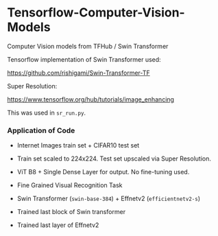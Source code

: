 # Tensorflow-Computer-Vision-Models
Computer Vision models from TFHub / Swin Transformer

Tensorflow implementation of Swin Transformer used:

https://github.com/rishigami/Swin-Transformer-TF

Super Resolution:

https://www.tensorflow.org/hub/tutorials/image_enhancing

This was used in ```sr_run.py```.


### Application of Code
- Internet Images train set + CIFAR10 test set
- Train set scaled to 224x224. Test set upscaled via Super Resolution.
- ViT B8 + Single Dense Layer for output. No fine-tuning used.

- Fine Grained Visual Recognition Task
- Swin Transformer (```swin-base-384```) + Effnetv2 (```efficientnetv2-s```)
- Trained last block of Swin transformer
- Trained last layer of Effnetv2
